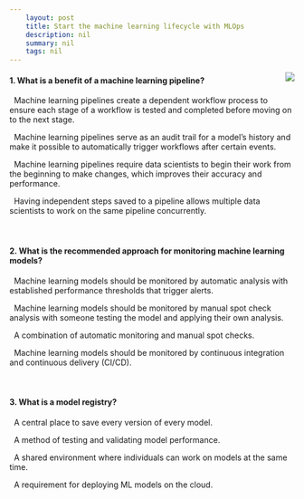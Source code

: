 ```yaml
---
    layout: post
    title: Start the machine learning lifecycle with MLOps 
    description: nil
    summary: nil
    tags: nil
---
```



 <a target="_blank" href="https://docs.microsoft.com/en-us/learn/modules/start-ml-lifecycle-mlops/6-knowledge-check/"><i class="fas fa-external-link-alt"></i> </a>
 <img align="right" src="https://docs.microsoft.com/en-us/learn/achievements/start-ml-lifecycle-mlops.svg">
####  1. What is a benefit of a machine learning pipeline?


<i class='far fa-square'></i> &nbsp;&nbsp;Machine learning pipelines create a dependent workflow process to ensure each stage of a workflow is tested and completed before moving on to the next stage.

<i class='far fa-square'></i> &nbsp;&nbsp;Machine learning pipelines serve as an audit trail for a model’s history and make it possible to automatically trigger workflows after certain events.

<i class='far fa-square'></i> &nbsp;&nbsp;Machine learning pipelines require data scientists to begin their work from the beginning to make changes, which improves their accuracy and performance.

<i class='fas fa-check-square' style='color: Dodgerblue;'></i> &nbsp;&nbsp;Having independent steps saved to a pipeline allows multiple data scientists to work on the same pipeline concurrently.
<br />
<br />
<br />

####  2. What is the recommended approach for monitoring machine learning models?


<i class='far fa-square'></i> &nbsp;&nbsp;Machine learning models should be monitored by automatic analysis with established performance thresholds that trigger alerts.

<i class='far fa-square'></i> &nbsp;&nbsp;Machine learning models should be monitored by manual spot check analysis with someone testing the model and applying their own analysis.

<i class='fas fa-check-square' style='color: Dodgerblue;'></i> &nbsp;&nbsp;A combination of automatic monitoring and manual spot checks.

<i class='far fa-square'></i> &nbsp;&nbsp;Machine learning models should be monitored by continuous integration and continuous delivery (CI/CD).
<br />
<br />
<br />

####  3. What is a model registry?


<i class='fas fa-check-square' style='color: Dodgerblue;'></i> &nbsp;&nbsp;A central place to save every version of every model.

<i class='far fa-square'></i> &nbsp;&nbsp;A method of testing and validating model performance.

<i class='far fa-square'></i> &nbsp;&nbsp;A shared environment where individuals can work on models at the same time.

<i class='far fa-square'></i> &nbsp;&nbsp;A requirement for deploying ML models on the cloud.
<br />
<br />
<br />
